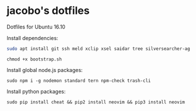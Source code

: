 jacobo's dotfiles
=================

Dotfiles for Ubuntu 16.10

Install dependencies:

```sh
sudo apt install git ssh meld xclip xsel saidar tree silversearcher-ag zsh tmux
```

```
chmod +x bootstrap.sh
```

Install global node.js packages:

```
sudo npm i -g nodemon standard tern npm-check trash-cli
```

Install python packages:

```
sudo pip install cheat && pip2 install neovim && pip3 install neovim
```
